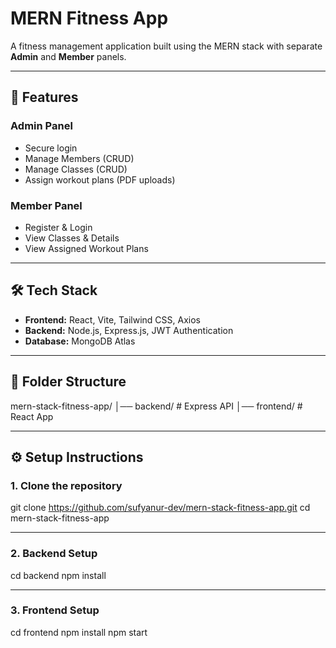 # MERN Fitness App

A fitness management application built using the MERN stack with separate **Admin** and **Member** panels.

---

## 🚀 Features
### Admin Panel
- Secure login
- Manage Members (CRUD)
- Manage Classes (CRUD)
- Assign workout plans (PDF uploads)

### Member Panel
- Register & Login
- View Classes & Details
- View Assigned Workout Plans

---

## 🛠 Tech Stack
- **Frontend:** React, Vite, Tailwind CSS, Axios
- **Backend:** Node.js, Express.js, JWT Authentication
- **Database:** MongoDB Atlas

---

## 📂 Folder Structure
mern-stack-fitness-app/
│── backend/ # Express API
│── frontend/ # React App

---

## ⚙️ Setup Instructions
### 1. Clone the repository
git clone https://github.com/sufyanur-dev/mern-stack-fitness-app.git
cd mern-stack-fitness-app

---

### 2. Backend Setup
cd backend
npm install

---

### 3. Frontend Setup
cd frontend
npm install
npm start

